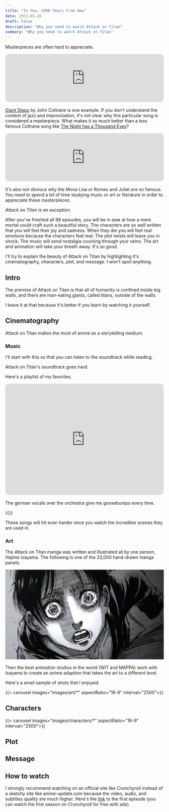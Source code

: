 ```yaml
---
title: "To You, 2000 Years From Now"
date: 2023-05-28
draft: False
description: "Why you need to watch Attack on Titan"
summary: "Why you need to watch Attack on Titan"
---
```

Masterpieces are often hard to appreciate. 

<iframe style="border-radius:12px" src="https://open.spotify.com/embed/track/1ZXu0ib26kWfQQngREMcU2?utm_source=generator&theme=0" width="100%" height="152" frameBorder="0" allowfullscreen="" allow="autoplay; clipboard-write; encrypted-media; fullscreen; picture-in-picture" loading="lazy"></iframe>

[Giant Steps](https://www.youtube.com/watch?v=KwIC6B_dvW4) by John Coltrane is one example. If you don't understand the context of jazz and improvization, it's not clear why this particular song is considered a masterpiece. What makes it so much better than a less famous Coltrane song like [The Night has a Thousand Eyes](https://www.youtube.com/watch?v=ioPRCwpB1Ak)? 

<iframe style="border-radius:12px" src="https://open.spotify.com/embed/track/5rVVbOL9bl2RmAh9aNqPp8?utm_source=generator&theme=0" width="100%" height="152" frameBorder="0" allowfullscreen="" allow="autoplay; clipboard-write; encrypted-media; fullscreen; picture-in-picture" loading="lazy"></iframe>

It's also not obvious why the Mona Lisa or Romeo and Juliet are so famous. You need to spend a lot of time studying music or art or literature in order to appreciate these masterpieces.

*Attack on Titan is an exception.*

After you've finished all 88 episodes, you will be in awe at how a mere mortal could craft such a beautiful story. The characters are so well written that you will feel their joy and sadness. When they die you will feel real emotions because the characters feel real. The plot twists will leave you in shock. The music will send nostalgia coursing through your veins. The art and animation will take your breath away. It's *so good*.

I'll try to explain the beauty of Attack on Titan by highlighting it's cinematography, characters, plot, and message. I won't spoil anything.

## Intro

The premise of Attack on Titan is that all of humanity is confined inside big walls, and there are man-eating giants, called titans, outside of the walls.

I leave it at that because it's better if you learn by watching it yourself.

## Cinematography

Attack on Titan makes the most of anime as a storytelling medium.

### Music

I'll start with this so that you can listen to the soundtrack while reading.

Attack on Titan's soundtrack goes hard.

Here's a playlist of my favorites.
<iframe style="border-radius:12px" src="https://open.spotify.com/embed/playlist/2FmMhggKVcENQkG62EJvy4?utm_source=generator" width="100%" height="352" frameBorder="0" allowfullscreen="" allow="autoplay; clipboard-write; encrypted-media; fullscreen; picture-in-picture" loading="lazy"></iframe>

The german vocals over the orchestra give me goosebumps every time.

{{<youtube a6Fl1Xl1ogg>}}

These songs will hit even harder once you watch the incredible scenes they are used in.

### Art

The Attack on Titan manga was written and illustrated all by one person, Hajime Isayama. The following is one of the 33,000 hand-drawn manga panels.

![Eren manga art](images/eren_manga.png)

Then the best animation studios in the world (WIT and MAPPA) work with Isayama to create an anime adaption that takes the art to a different level.

Here's a small sample of shots that I enjoyed.

{{< carousel images="images/art/*" aspectRatio="16-9" interval="2500">}}

## Characters


{{< carousel images="images/characters/*" aspectRatio="16-9" interval="2500">}}


## Plot



## Message

## How to watch

I strongly recommend watching on an official site like Crunchyroll instead of a sketchy site like anime-update.com because the video, audio, and subtitles quality are much higher. Here's the [link](https://www.crunchyroll.com/watch/GR49GM4W6/to-you-2000-years-in-the-future--the-fall-of-zhiganshina-1) to the first episode (you can watch the first season on Crunchyroll for free with ads).